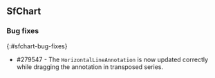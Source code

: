 ## SfChart

### Bug fixes
{:#sfchart-bug-fixes}

* \#279547 - The `HorizontalLineAnnotation` is now updated correctly while dragging the annotation in transposed series.